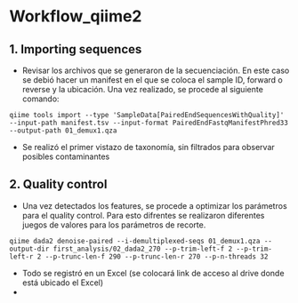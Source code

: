 # Workflow_qiime2

## 1. Importing sequences  
- Revisar los archivos que se generaron de la secuenciación. En este caso se debió hacer un manifest en el que se coloca el sample ID, forward o reverse y la ubicación. Una vez realizado, se procede al siguiente comando:  

`qiime tools import --type 'SampleData[PairedEndSequencesWithQuality]' --input-path manifest.tsv --input-format PairedEndFastqManifestPhred33 --output-path 01_demux1.qza` 

- Se realizó el primer vistazo de taxonomía, sin filtrados para observar posibles contaminantes  

## 2. Quality control  
- Una vez detectados los features, se procede a optimizar los parámetros para el quality control. Para esto difrentes se realizaron diferentes juegos de valores para los parámetros de recorte.  

`qiime dada2 denoise-paired --i-demultiplexed-seqs 01_demux1.qza --output-dir first_analysis/02_dada2_270 --p-trim-left-f 2 --p-trim-left-r 2 --p-trunc-len-f 290 --p-trunc-len-r 270 --p-n-threads 32`  

- Todo se registró en un Excel (se colocará link de acceso al drive donde está ubicado el Excel)  
- 

